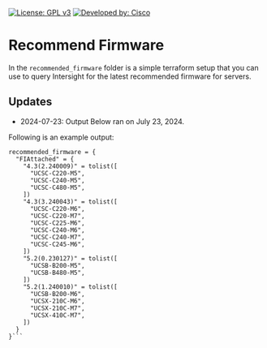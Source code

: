 [![License: GPL v3](https://img.shields.io/badge/License-GPLv3-blue.svg)](https://www.gnu.org/licenses/gpl-3.0)
[![Developed by: Cisco](https://img.shields.io/badge/Developed%20by-Cisco-blue)](https://developer.cisco.com)

# Recommend Firmware

In the `recommended_firmware` folder is a simple terraform setup that you can use to query Intersight for the latest recommended firmware for servers.  

## Updates

* 2024-07-23: Output Below ran on July 23, 2024.

Following is an example output:

```
recommended_firmware = {
  "FIAttached" = {
    "4.3(2.240009)" = tolist([
      "UCSC-C220-M5",
      "UCSC-C240-M5",
      "UCSC-C480-M5",
    ])
    "4.3(3.240043)" = tolist([
      "UCSC-C220-M6",
      "UCSC-C220-M7",
      "UCSC-C225-M6",
      "UCSC-C240-M6",
      "UCSC-C240-M7",
      "UCSC-C245-M6",
    ])
    "5.2(0.230127)" = tolist([
      "UCSB-B200-M5",
      "UCSB-B480-M5",
    ])
    "5.2(1.240010)" = tolist([
      "UCSB-B200-M6",
      "UCSX-210C-M6",
      "UCSX-210C-M7",
      "UCSX-410C-M7",
    ])
  }
}```
